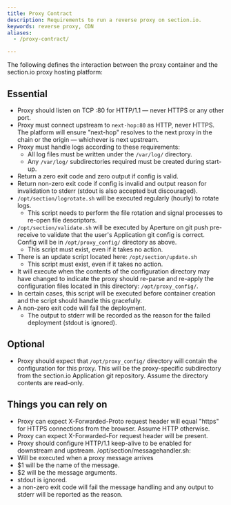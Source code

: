 ```yaml
---
title: Proxy Contract
description: Requirements to run a reverse proxy on section.io.
keywords: reverse proxy, CDN
aliases:
  - /proxy-contract/

---
```


The following defines the interaction between the proxy container and the section.io proxy hosting platform:

## Essential

* Proxy should listen on TCP :80 for HTTP/1.1 — never HTTPS or any other port. 
* Proxy must connect upstream to `next-hop:80` as HTTP, never HTTPS. The platform will ensure "next-hop" resolves to the next proxy in the chain or the origin — whichever is next upstream.
* Proxy must handle logs according to these requirements:  
   * All log files must be written under the `/var/log/` directory. 
   * Any `/var/log/` subdirectories required must be created during start-up.
* Return a zero exit code and zero output if config is valid.
* Return non-zero exit code if config is invalid and output reason for invalidation to stderr (stdout is also accepted but discouraged).
* `/opt/section/logrotate.sh` will be executed regularly (hourly) to rotate logs. 
  * This script needs to perform the file rotation and signal processes to re-open file descriptors.
* `/opt/section/validate.sh` will be executed by Aperture on git push pre-receive to validate that the user's Application git config is correct. Config will be in `/opt/proxy_config/` directory as above.
  * This script must exist, even if it takes no action.
* There is an update script located here: `/opt/section/update.sh`
  * This script must exist, even if it takes no action.
* It will execute when the contents of the configuration directory may have changed to indicate the proxy should re-parse and re-apply the configuration files located in this directory: `/opt/proxy_config/`.
* In certain cases, this script will be executed before container creation and the script should handle this gracefully.
* A non-zero exit code will fail the deployment.
  * The output to stderr will be recorded as the reason for the failed deployment (stdout is ignored).

## Optional

 * Proxy should expect that `/opt/proxy_config/` directory will contain the configuration for this proxy. This will be the proxy-specific subdirectory from the section.io Application git repository. Assume the directory contents are read-only.

## Things you can rely on

 * Proxy can expect X-Forwarded-Proto request header will equal "https" for HTTPS connections from the browser. Assume HTTP otherwise.
 * Proxy can expect X-Forwarded-For request header will be present.
 * Proxy should configure HTTP/1.1 keep-alive to be enabled for downstream and upstream.
/opt/section/messagehandler.sh:
 * Will be executed when a proxy message arrives
 * $1 will be the name of the message.
 * $2 will be the message arguments.
 * stdout is ignored.
 * a non-zero exit code will fail the message handling and any output to stderr will be reported as the reason.
